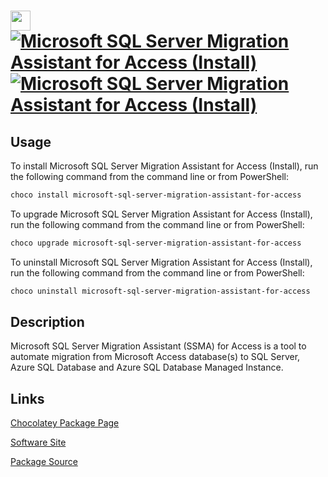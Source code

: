 # <img src="https://cdn.jsdelivr.net/gh/strausmann/ChocolateyPackages/icons/microsoft-ssms.png" width="32" height="32"/> [![Microsoft SQL Server Migration Assistant for Access (Install)](https://img.shields.io/chocolatey/v/microsoft-sql-server-migration-assistant-for-access.svg?label=Microsoft+SQL+Server+Migration+Assistant+for+Access+(Install))](https://community.chocolatey.org/packages/microsoft-sql-server-migration-assistant-for-access) [![Microsoft SQL Server Migration Assistant for Access (Install)](https://img.shields.io/chocolatey/dt/microsoft-sql-server-migration-assistant-for-access.svg)](https://community.chocolatey.org/packages/microsoft-sql-server-migration-assistant-for-access)

## Usage

To install Microsoft SQL Server Migration Assistant for Access (Install), run the following command from the command line or from PowerShell:

```powershell
choco install microsoft-sql-server-migration-assistant-for-access
```

To upgrade Microsoft SQL Server Migration Assistant for Access (Install), run the following command from the command line or from PowerShell:

```powershell
choco upgrade microsoft-sql-server-migration-assistant-for-access
```

To uninstall Microsoft SQL Server Migration Assistant for Access (Install), run the following command from the command line or from PowerShell:

```powershell
choco uninstall microsoft-sql-server-migration-assistant-for-access
```

## Description

Microsoft SQL Server Migration Assistant (SSMA) for Access is a tool to automate migration from Microsoft Access database(s) to SQL Server, Azure SQL Database and Azure SQL Database Managed Instance.

## Links

[Chocolatey Package Page](https://community.chocolatey.org/packages/microsoft-sql-server-migration-assistant-for-access)

[Software Site](https://www.microsoft.com/en-us/download/details.aspx?id=54255)

[Package Source](https://github.com/strausmann/ChocolateyPackages/tree/master/manual/microsoft-sql-server-migration-assistant-for-access)

